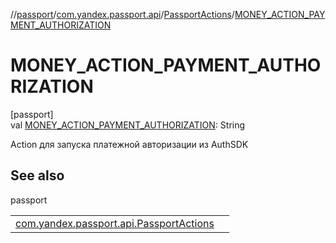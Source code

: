//[passport](../../../index.md)/[com.yandex.passport.api](../index.md)/[PassportActions](index.md)/[MONEY_ACTION_PAYMENT_AUTHORIZATION](-m-o-n-e-y_-a-c-t-i-o-n_-p-a-y-m-e-n-t_-a-u-t-h-o-r-i-z-a-t-i-o-n.md)

# MONEY_ACTION_PAYMENT_AUTHORIZATION

[passport]\
val [MONEY_ACTION_PAYMENT_AUTHORIZATION](-m-o-n-e-y_-a-c-t-i-o-n_-p-a-y-m-e-n-t_-a-u-t-h-o-r-i-z-a-t-i-o-n.md): String

Action для запуска платежной авторизации из AuthSDK

## See also

passport

| | |
|---|---|
| [com.yandex.passport.api.PassportActions](-e-x-t-r-a_-u-i-d.md) |  |

